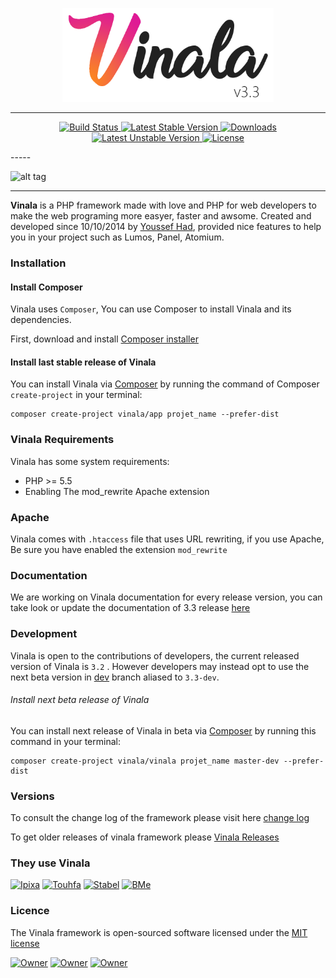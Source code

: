 <p align="center">
<img src="https://raw.githubusercontent.com/vinala/Art/master/Name/Merged.png" height="150">
</p>

---

<p align="center">
<a href="https://travis-ci.org/vinala/vinala">
	<img src="https://travis-ci.org/vinala/vinala.svg?branch=dev" alt="Build Status">
</a>
<a href="https://packagist.org/packages/vinala/vinala">
	<img src="https://poser.pugx.org/vinala/vinala/v/stable" alt="Latest Stable Version">
</a>
<a href="https://gitlab.com/lighty/framework">
	<img src="https://img.shields.io/badge/downloads-637-0375b5.svg" alt="Downloads">
</a>
<a href="https://packagist.org/packages/vinala/vinala">
	<img src="https://poser.pugx.org/vinala/vinala/v/unstable" alt="Latest Unstable Version">
</a>
<a href="https://packagist.org/packages/vinala/vinala">
	<img src="https://poser.pugx.org/vinala/vinala/license" alt="License">
</a>
</p>
-----

![alt tag](https://gitlab.com/lighty/framework/raw/dev/app/resources/images/window.png)


-----

**Vinala** is a PHP framework made with love and PHP for web developers to make the web programing more easyer, faster and awsome. Created and developed since 10/10/2014 by [Youssef Had](https://www.facebook.com/yussef.had), provided nice features to help you in your project such as Lumos, Panel, Atomium.

### Installation

#### Install Composer

Vinala uses `Composer`, You can use Composer  to install Vinala and its dependencies.

First, download and install [Composer installer](https://getcomposer.org/)

#### Install last stable release of Vinala

You can install Vinala via [Composer](https://getcomposer.org/) by running the command of Composer `create-project` in your terminal:

	composer create-project vinala/app projet_name --prefer-dist

### Vinala Requirements

Vinala has some system requirements:
* PHP >= 5.5
* Enabling The mod_rewrite Apache extension

###  Apache

Vinala comes with `.htaccess` file that uses URL rewriting, if you use Apache, Be sure you have enabled the extension `mod_rewrite`

### Documentation

We are working on Vinala documentation for every release version, you can take look or update the documentation of 3.3 release [here](https://gitlab.com/lighty/Docs/tree/3.3)


### Development

Vinala is open to the contributions of developers, the current released version of Vinala is `3.2` . However developers may instead opt to use the next beta version in [dev](https://github.com/vinala/vinala/tree/dev) branch aliased to `3.3-dev`.

###### Install next beta release of Vinala

You can install next release of Vinala in beta via [Composer](https://getcomposer.org/) by running this command in your terminal:

	composer create-project vinala/vinala projet_name master-dev --prefer-dist


### Versions

To consult the change log of the framework please visit here [change log](https://github.com/vinala/vinala/blob/master/changes.md)

To get older releases of vinala framework please [Vinala Releases](https://github.com/vinala/vinala/releases)

### They use Vinala

[![Ipixa](https://gitlab.com/lighty/Art/raw/master/Clients/ipixa.png)](http://www.ipixa.net) 
[![Touhfa](https://gitlab.com/lighty/Art/raw/master/Clients/touhfa.png)](http://www.touhfat.com) 
[![Stabel](https://gitlab.com/lighty/Art/raw/master/Clients/stabel.png)](http://www.stabel.com) 
[![BMe](https://gitlab.com/lighty/Art/raw/master/Clients/bme.png)](http://bureaumercier.com/) 

### Licence

The Vinala framework is open-sourced software licensed under the [MIT license](http://opensource.org/licenses/MIT)

[![Owner](https://img.shields.io/badge/created%20by-Youssef%20Had-blue.svg)](https://gitlab.com/u/youssefhad)
[![Owner](https://img.shields.io/badge/copyright-2014--2017-red.svg)](https://gitlab.com/lighty/framework)
[![Owner](https://img.shields.io/badge/launched-10%2F10%2F2014-ff2f6c.svg)](https://gitlab.com/lighty/framework)

